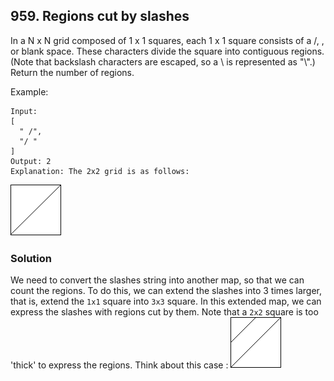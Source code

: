 ## 959. Regions cut by slashes
In a N x N grid composed of 1 x 1 squares, each 1 x 1 square consists of a /, \, or blank space.  These characters divide the square into contiguous regions.
<br />
(Note that backslash characters are escaped, so a \ is represented as "\\".)
<br />
Return the number of regions.
<br />

Example:
```command
Input:
[
  " /",
  "/ "
]
Output: 2
Explanation: The 2x2 grid is as follows:
```
![example](example.png)

### Solution
We need to convert the slashes string into another map, so that we can count the regions. To do this, we can extend the slashes into 3 times larger, that is, extend the `1x1` square into `3x3` square. In this extended map, we can express the slashes with regions cut by them. Note that a `2x2` square is too 'thick' to express the regions. Think about this case :
![example2](example2.png)
